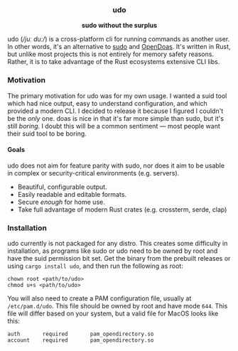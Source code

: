 <h3 align="center">udo</h3>
<p align="center"><b>sudo without the surplus</b></p>

udo (*/juː duː/*) is a cross-platform cli for running commands as another user. In other words, it's an alternative to [sudo](https://github.com/sudo-project/sudo) and 
[OpenDoas](https://github.com/Duncaen/OpenDoas). It's written in Rust, but unlike most projects this is not entirely for memory safety reasons. Rather, it is to take advantage 
of the Rust ecosystems extensive CLI libs.

### Motivation
The primary motivation for udo was for my own usage. I wanted a suid tool which had nice output, easy to understand configuration, and which provided a modern CLI.
I decided to release it because I figured I couldn't be the *only* one. doas is nice in that it's far more simple than sudo, but it's still *boring*. I doubt this 
will be a common sentiment — most people want their suid tool to be boring.

#### Goals
udo does not aim for feature parity with sudo, nor does it aim to be usable in complex or security-critical environments (e.g. servers). 
- Beautiful, configurable output.
- Easily readable and editable formats.
- Secure *enough* for home use.
- Take full advantage of modern Rust crates (e.g. crossterm, serde, clap)

### Installation
udo currently is not packaged for any distro. This creates some difficulty in installation, as programs like sudo or udo need to be owned by root and have the suid 
permission bit set. Get the binary from the prebuilt releases or using `cargo install udo`, and then run the following as root: 

```
chown root <path/to/udo>
chmod u+s <path/to/udo>
```

You will also need to create a PAM configuration file, usually at `/etc/pam.d/udo`. This file should be owned by root and have mode `644`. This file will differ 
based on your system, but a valid file for MacOS looks like this:

```
auth       required       pam_opendirectory.so
account    required       pam_opendirectory.so 
```

